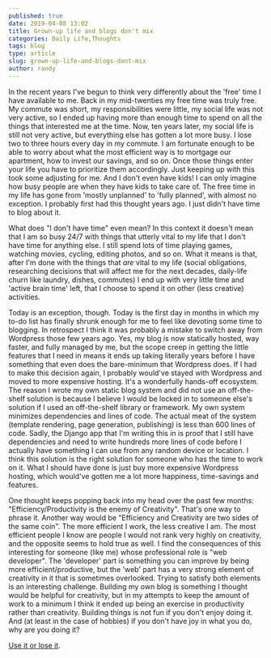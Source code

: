 ```yaml
---
published: true
date: 2019-04-08 13:02
title: Grown-up life and blogs don't mix
categories: Daily Life,Thoughts
tags: blog
type: article
slug: grown-up-life-and-blogs-dont-mix
author: randy
---
```

In the recent years I've begun to think very differently about the 'free' time I have available to me. Back in my mid-twenties my free time was truly free. My commute was short, my responsibilities were little, my social life was not very active, so I ended up having more than enough time to spend on all the things that interested me at the time. Now, ten years later, my social life is still not very active, but everything else has gotten a lot more busy. I lose two to three hours every day in my commute. I am fortunate enough to be able to worry about what the most efficient way is to mortgage our apartment, how to invest our savings, and so on. Once those things enter your life you have to prioritize them accordingly. Just keeping up with this took some adjusting for me. And I don't even have kids! I can only imagine how busy people are when they have kids to take care of. The free time in my life has gone from 'mostly unplanned' to 'fully planned', with almost no exception. I probably first had this thought years ago. I just didn't have time to blog about it.

What does "I don't have time" even mean? In this context it doesn't mean that I am so busy 24/7 with things that utterly vital to my life that I don't have time for anything else. I still spend lots of time playing games, watching movies, cycling, editing photos, and so on. What it means is that, after I'm done with the things that *are* vital to my life (social obligations, researching decisions that will affect me for the next decades, daily-life churn like laundry, dishes, commutes) I end up with very little time and 'active brain time' left, that I choose to spend it on other (less creative) activities.

Today is an exception, though. Today is the first day in months in which my to-do list has finally shrunk enough for me to feel like devoting some time to blogging. In retrospect I think it was probably a mistake to switch away from Wordpress those few years ago. Yes, my blog is now statically hosted, way faster, and fully managed by me, but the scope creep in getting the little features that I need in means it ends up taking literally years before I have something that even does the bare-minimum that Wordpress does. If I had to make this decision again, I probably would've stayed with Wordpress and moved to more expensive hosting. It's a wonderfully hands-off ecosystem. The reason I wrote my own static blog system and did not use an off-the-shelf solution is because I believe I would be locked in to someone else's solution if I used an off-the-shelf library or framework. My own system minimizes dependencies and lines of code. The actual meat of the system (template rendering, page generation, publishing) is less than 600 lines of code. Sadly, the Django app that I'm writing this in is proof that I still have dependencies and need to write hundreds more lines of code before I actually have something I can use from any random device or location. I think this solution is the right solution for someone who has the time to work on it. What I should have done is just buy more expensive Wordpress hosting, which would've gotten me a lot more happiness, time-savings and features.

One thought keeps popping back into my head over the past few months: "Efficiency/Productivity is the enemy of Creativity". That's one way to phrase it. Another way would be "Efficiency and Creativity are two sides of the same coin". The more efficient I work, the less creative I am. The most efficient people I know are people I would not rank very highly on creativity, and the opposite seems to hold true as well. I find the consequences of this interesting for someone (like me) whose professional role is "web developer". The 'developer' part is something you can improve by being more efficient/productive, but the 'web' part has a very strong element of creativity in it that is sometimes overlooked. Trying to satisfy both elements is an interesting challenge. Building my own blog is something I thought would be helpful for creativity, but in my attempts to keep the amount of work to a minimum I think it ended up being an exercise in productivity rather than creativity. Building things is not fun if you don't enjoy doing it. And (at least in the case of hobbies) if you don't have joy in what you do, why are you doing it?

<a href="https://en.wiktionary.org/wiki/use_it_or_lose_it" target="_blank" rel="noopener noreferrer">Use it or lose it</a>.